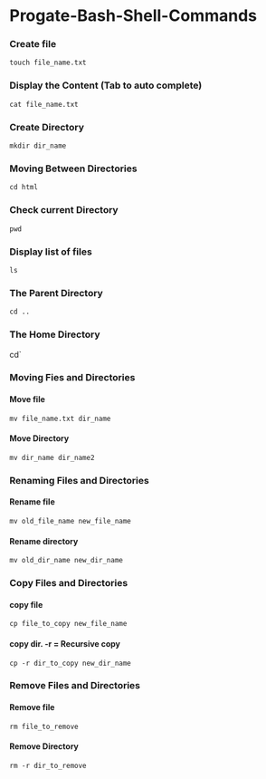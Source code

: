 # Progate-Bash-Shell-Commands

### Create file
`touch file_name.txt`

### Display the Content (Tab to auto complete)
`cat file_name.txt`

### Create Directory
`mkdir dir_name`

### Moving Between Directories
`cd html`

### Check current Directory
`pwd`

### Display list of files
`ls`

### The Parent Directory
`cd ..`

### The Home Directory
cd`

### Moving Fies and Directories
#### Move file
`mv file_name.txt dir_name`
#### Move Directory
`mv dir_name dir_name2`

### Renaming Files and Directories
#### Rename file
`mv old_file_name new_file_name`
#### Rename directory
`mv old_dir_name new_dir_name`

### Copy Files and Directories
#### copy file
`cp file_to_copy new_file_name`
#### copy dir. -r = Recursive copy
`cp -r dir_to_copy new_dir_name`

### Remove Files and Directories
#### Remove file
`rm file_to_remove`
#### Remove Directory
`rm -r dir_to_remove`


